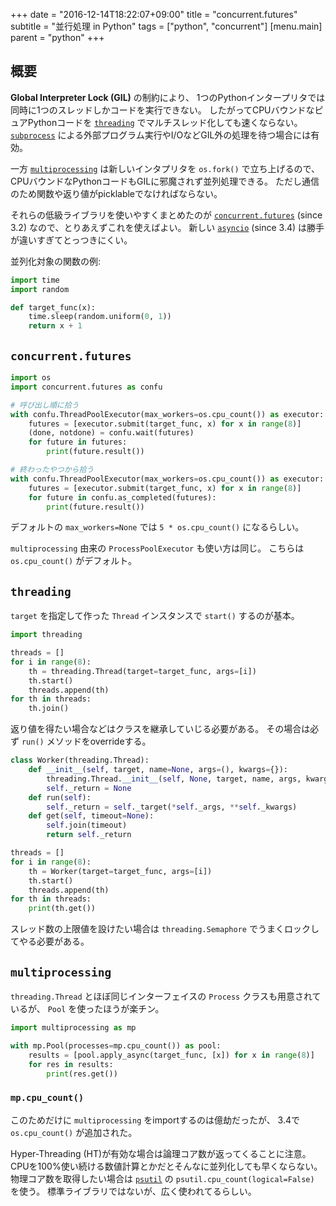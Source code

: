 +++
date = "2016-12-14T18:22:07+09:00"
title = "concurrent.futures"
subtitle = "並行処理 in Python"
tags = ["python", "concurrent"]
[menu.main]
  parent = "python"
+++

## 概要

**Global Interpreter Lock (GIL)** の制約により、
1つのPythonインタープリタでは同時に1つのスレッドしかコードを実行できない。
したがってCPUバウンドなピュアPythonコードを
[`threading`](https://docs.python.org/3/library/threading.html)
でマルチスレッド化しても速くならない。
[`subprocess`](https://docs.python.org/3/library/subprocess.html)
による外部プログラム実行やI/OなどGIL外の処理を待つ場合には有効。

一方 [`multiprocessing`](https://docs.python.org/3/library/multiprocessing.html)
は新しいインタプリタを `os.fork()` で立ち上げるので、
CPUバウンドなPythonコードもGILに邪魔されず並列処理できる。
ただし通信のため関数や返り値がpicklableでなければならない。

それらの低級ライブラリを使いやすくまとめたのが
[`concurrent.futures`](https://docs.python.org/3/library/concurrent.futures.html)
(since 3.2) なので、とりあえずこれを使えばよい。
新しい [`asyncio`](https://docs.python.org/3/library/asyncio.html)
(since 3.4) は勝手が違いすぎてとっつきにくい。

並列化対象の関数の例:

```py
import time
import random

def target_func(x):
    time.sleep(random.uniform(0, 1))
    return x + 1
```

## `concurrent.futures`

```py
import os
import concurrent.futures as confu

# 呼び出し順に拾う
with confu.ThreadPoolExecutor(max_workers=os.cpu_count()) as executor:
    futures = [executor.submit(target_func, x) for x in range(8)]
    (done, notdone) = confu.wait(futures)
    for future in futures:
        print(future.result())

# 終わったやつから拾う
with confu.ThreadPoolExecutor(max_workers=os.cpu_count()) as executor:
    futures = [executor.submit(target_func, x) for x in range(8)]
    for future in confu.as_completed(futures):
        print(future.result())
```

デフォルトの `max_workers=None` では `5 * os.cpu_count()` になるらしい。

`multiprocessing` 由来の `ProcessPoolExecutor` も使い方は同じ。
こちらは `os.cpu_count()` がデフォルト。


## `threading`

`target` を指定して作った `Thread` インスタンスで `start()` するのが基本。

```py
import threading

threads = []
for i in range(8):
    th = threading.Thread(target=target_func, args=[i])
    th.start()
    threads.append(th)
for th in threads:
    th.join()
```

返り値を得たい場合などはクラスを継承していじる必要がある。
その場合は必ず `run()` メソッドをoverrideする。

```py
class Worker(threading.Thread):
    def __init__(self, target, name=None, args=(), kwargs={}):
        threading.Thread.__init__(self, None, target, name, args, kwargs)
        self._return = None
    def run(self):
        self._return = self._target(*self._args, **self._kwargs)
    def get(self, timeout=None):
        self.join(timeout)
        return self._return

threads = []
for i in range(8):
    th = Worker(target=target_func, args=[i])
    th.start()
    threads.append(th)
for th in threads:
    print(th.get())
```

スレッド数の上限値を設けたい場合は
`threading.Semaphore` でうまくロックしてやる必要がある。


## `multiprocessing`

`threading.Thread` とほぼ同じインターフェイスの
`Process` クラスも用意されているが、
`Pool` を使ったほうが楽チン。

```py
import multiprocessing as mp

with mp.Pool(processes=mp.cpu_count()) as pool:
    results = [pool.apply_async(target_func, [x]) for x in range(8)]
    for res in results:
        print(res.get())
```

### `mp.cpu_count()`

このためだけに `multiprocessing` をimportするのは億劫だったが、
3.4で `os.cpu_count()` が追加された。

Hyper-Threading (HT)が有効な場合は論理コア数が返ってくることに注意。
CPUを100%使い続ける数値計算とかだとそんなに並列化しても早くならない。
物理コア数を取得したい場合は
[`psutil`](https://github.com/giampaolo/psutil)
の `psutil.cpu_count(logical=False)` を使う。
標準ライブラリではないが、広く使われてるらしい。
